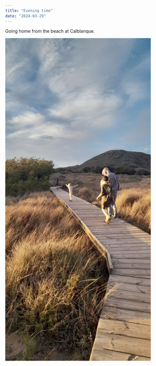 ```yaml
---
title: "Evening time"
date: "2024-03-29"
---
```


Going home from the beach at Calblanque.

![](images/20240329_1856105140002697720501946-461x1024.jpg)

